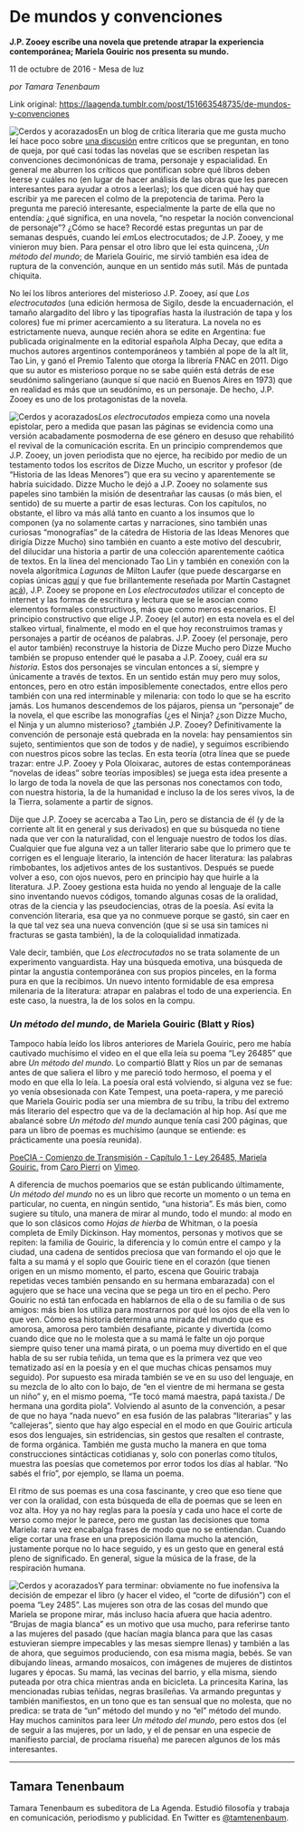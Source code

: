 # De mundos y convenciones

**J.P. Zooey escribe una novela que pretende atrapar la experiencia contemporánea; Mariela Gouiric nos presenta su mundo.**

11 de octubre de 2016 - Mesa de luz

_por Tamara Tenenbaum_

Link original: https://laagenda.tumblr.com/post/151663548735/de-mundos-y-convenciones

![Cerdos y acorazados](https://64.media.tumblr.com/ad30b478a95d8b3ba94929b488bf9c51/tumblr_inline_pk0clhF06B1t6q87u_500.jpg)En un blog de crítica literaria que me gusta mucho leí hace poco sobre [una discusión](http://www.thereadingexperience.net/tre/2016/06/m-word.html) entre críticos que se preguntan, en tono de queja, por qué casi todas las novelas que se escriben respetan las convenciones decimonónicas de trama, personaje y espacialidad. En general me aburren los críticos que pontifican sobre qué libros deben leerse y cuáles no (en lugar de hacer análisis de las obras que les parecen interesantes para ayudar a otros a leerlas); los que dicen qué hay que escribir ya me parecen el colmo de la prepotencia de tarima. Pero la pregunta me pareció interesante, especialmente la parte de ella que no entendía: ¿qué significa, en una novela, “no respetar la noción convencional de personaje”? ¿Cómo se hace? Recordé estas preguntas un par de semanas después, cuando leí *em*Los electrocutados; de J.P. Zooey, y me vinieron muy bien. Para pensar el otro libro que leí esta quincena, *;Un método del mundo*; de Mariela Gouiric, me sirvió también esa idea de ruptura de la convención, aunque en un sentido más sutil. Más de puntada chiquita.

No leí los libros anteriores del misterioso J.P. Zooey, así que *Los electrocutados* (una edición hermosa de Sigilo, desde la encuadernación, el tamaño alargadito del libro y las tipografías hasta la ilustración de tapa y los colores) fue mi primer acercamiento a su literatura. La novela no es estrictamente nueva, aunque recién ahora se edite en Argentina: fue publicada originalmente en la editorial española Alpha Decay, que edita a muchos autores argentinos contemporáneos y también al pope de la alt lit, Tao Lin, y ganó el Premio Talento que otorga la librería FNAC en 2011. Digo que su autor es misterioso porque no se sabe quién está detrás de ese seudónimo salingeriano (aunque sí que nació en Buenos Aires en 1973) que en realidad es más que un seudónimo, es un personaje. De hecho, J.P. Zooey es uno de los protagonistas de la novela.


![Cerdos y acorazados](https://64.media.tumblr.com/0a8a9a6e6977f0065dbf610039ee72ee/tumblr_inline_pk0clhmtXl1t6q87u_250.jpg)*Los electrocutados* empieza como una novela epistolar, pero a medida que pasan las páginas se evidencia como una versión acabadamente posmoderna de ese género en desuso que rehabilitó el revival de la comunicación escrita. En un principio comprendemos que J.P. Zooey, un joven periodista que no ejerce, ha recibido por medio de un testamento todos los escritos de Dizze Mucho, un escritor y profesor (de “Historia de las Ideas Menores”) que era su vecino y aparentemente se habría suicidado. Dizze Mucho le dejó a J.P. Zooey no solamente sus papeles sino también la misión de desentrañar las causas (o más bien, el sentido) de su muerte a partir de esas lecturas. Con los capítulos, no obstante, el libro va más allá tanto en cuanto a los insumos que lo componen (ya no solamente cartas y narraciones, sino también unas curiosas “monografías” de la cátedra de Historia de las Ideas Menores que dirigía Dizze Mucho) sino también en cuanto a este motivo del descubrir, del dilucidar una historia a partir de una colección aparentemente caótica de textos. En la línea del mencionado Tao Lin y también en conexión con la novela algorítmica *Lagunas* de Milton Laufer (que puede descargarse en copias únicas [aquí](http://miltonlaufer.com.ar/lagunas/) y que fue brillantemente reseñada por Martín Castagnet [acá](http://laagenda.buenosaires.gob.ar/post/132046716470/la-novela-como-software)), J.P. Zooey se propone en *Los electrocutados* utilizar el concepto de internet y las formas de escritura y lectura que se le asocian como elementos formales constructivos, más que como meros escenarios. El principio constructivo que elige J.P. Zooey (el autor) en esta novela es el del stalkeo virtual, finalmente, el modo en el que hoy reconstruimos tramas y personajes a partir de océanos de palabras. J.P. Zooey (el personaje, pero el autor también) reconstruye la historia de Dizze Mucho pero Dizze Mucho también se propuso entender qué le pasaba a J.P. Zooey, cuál era *su historia*. Estos dos personajes se vinculan entonces a sí, siempre y únicamente a través de textos. En un sentido están muy pero muy solos, entonces, pero en otro están imposiblemente conectados, entre ellos pero también con una red interminable y milenaria: con todo lo que se ha escrito jamás. Los humanos descendemos de los pájaros, piensa un “personaje” de la novela, el que escribe las monografías (¿es el Ninja? ¿son Dizze Mucho, el Ninja y un alumno misterioso? ¿también J.P. Zooey? Definitivamente la convención de personaje está quebrada en la novela: hay pensamientos sin sujeto, sentimientos que son de todos y de nadie), y seguimos escribiendo con nuestros picos sobre las teclas. En esta teoría (otra línea que se puede trazar: entre J.P. Zooey y Pola Oloixarac, autores de estas contemporáneas “novelas de ideas” sobre teorías imposibles) se juega esta idea presente a lo largo de toda la novela de que las personas nos conectamos con todo, con nuestra historia, la de la humanidad e incluso la de los seres vivos, la de la Tierra, solamente a partir de signos. 


Dije que J.P. Zooey se acercaba a Tao Lin, pero se distancia de él (y de la corriente alt lit en general y sus derivados) en que su búsqueda no tiene nada que ver con la naturalidad, con el lenguaje nuestro de todos los días. Cualquier que fue alguna vez a un taller literario sabe que lo primero que te corrigen es el lenguaje literario, la intención de hacer literatura: las palabras rimbobantes, los adjetivos antes de los sustantivos. Después se puede volver a eso, con ojos nuevos, pero en principio hay que huirle a la literatura. J.P. Zooey gestiona esta huida no yendo al lenguaje de la calle sino inventando nuevos códigos, tomando algunas cosas de la oralidad, otras de la ciencia y las pseudociencias, otras de la poesía. Así evita la convención literaria, esa que ya no conmueve porque se gastó, sin caer en la que tal vez sea una nueva convención (que si se usa sin tamices ni fracturas se gasta también), la de la coloquialidad inmatizada. 


Vale decir, también, que *Los electrocutados* no se trata solamente de un experimento vanguardista. Hay una búsqueda emotiva, una búsqueda de pintar la angustia contemporánea con sus propios pinceles, en la forma pura en que la recibimos. Un nuevo intento formidable de esa empresa milenaria de la literatura: atrapar en palabras el todo de una experiencia. En este caso, la nuestra, la de los solos en la compu. 

### *Un método del mundo*, de Mariela Gouiric (Blatt y Ríos)

Tampoco había leído los libros anteriores de Mariela Gouiric, pero me había cautivado muchísimo el video en el que ella leía su poema “Ley 26485” que abre *Un método del mundo*. Lo compartió Blatt y Ríos un par de semanas antes de que saliera el libro y me pareció todo hermoso, el poema y el modo en que ella lo leía. La poesía oral está volviendo, si alguna vez se fue: yo venía obsesionada con Kate Tempest, una poeta-rapera, y me pareció que Mariela Gouiric podía ser una miembra de su tribu, la tribu del extremo más literario del espectro que va de la declamación al hip hop. Así que me abalancé sobre *Un método del mundo* aunque tenía casi 200 páginas, que para un libro de poemas es muchísimo (aunque se entiende: es prácticamente una poesía reunida).


[PoeCIA - Comienzo de Transmisión - Capítulo 1 - Ley 26485, Mariela Gouiric.](https://t.umblr.com/redirect?z=https%3A%2F%2Fvimeo.com%2F110463794&t=ZmIwMmZmZWMwNTgxNzMyNTNiODA2YzkxODg3MzhjYTc2M2MzYTExNCx0NVhXeDdwSQ%3D%3D&b=t%3AXDz46txpppLgDp7rJlWQpw&p=https%3A%2F%2Flaagenda.tumblr.com%2Fpost%2F151663548735%2Fde-mundos-y-convenciones&m=1&ts=1705438586) from [Caro Pierri](https://t.umblr.com/redirect?z=https%3A%2F%2Fvimeo.com%2Fuser32665582&t=Zjc2NTFlODdkNmMwN2MyZGE1NTU5NjgxYjIxY2RlZWE3YTA5MWZkNix0NVhXeDdwSQ%3D%3D&b=t%3AXDz46txpppLgDp7rJlWQpw&p=https%3A%2F%2Flaagenda.tumblr.com%2Fpost%2F151663548735%2Fde-mundos-y-convenciones&m=1&ts=1705438586) on [Vimeo](https://t.umblr.com/redirect?z=https%3A%2F%2Fvimeo.com&t=YzIzMjRkMmViMmMwMzgxMGJjYmM2NGQzNDRlMjMwNzA2YjlhYjVjMCx0NVhXeDdwSQ%3D%3D&b=t%3AXDz46txpppLgDp7rJlWQpw&p=https%3A%2F%2Flaagenda.tumblr.com%2Fpost%2F151663548735%2Fde-mundos-y-convenciones&m=1&ts=1705438586).

A diferencia de muchos poemarios que se están publicando últimamente, *Un método del mundo* no es un libro que recorte un momento o un tema en particular, no cuenta, en ningún sentido, “una historia”. Es más bien, como sugiere su título, una manera de mirar al mundo, todo el mundo: al modo en que lo son clásicos como *Hojas de hierba* de Whitman, o la poesía completa de Emily Dickinson. Hay momentos, personas y motivos que se repiten: la familia de Gouiric, la diferencia y lo común entre el campo y la ciudad, una cadena de sentidos preciosa que van formando el ojo que le falta a su mamá y el soplo que Gouiric tiene en el corazón (que tienen origen en un mismo momento, el parto, escena que Gouiric trabaja repetidas veces también pensando en su hermana embarazada) con el agujero que se hace una vecina que se pega un tiro en el pecho. Pero Gouiric no está tan enfocada en hablarnos de ella o de su familia o de sus amigos: más bien los utiliza para mostrarnos por qué los ojos de ella ven lo que ven. Cómo esa historia determina una mirada del mundo que es amorosa, amorosa pero también desafiante, picante y divertida (como cuando dice que no le molesta que a su mamá le falte un ojo porque siempre quiso tener una mamá pirata, o un poema muy divertido en el que habla de su ser rubia teñida, un tema que es la primera vez que veo tematizado así en la poesía y en el que muchas chicas pensamos muy seguido). Por supuesto esa mirada también se ve en su uso del lenguaje, en su mezcla de lo alto con lo bajo, de “en el vientre de mi hermana se gesta un niño” y, en el mismo poema, “Te tocó mamá maestra, papá taxista./ De hermana una gordita piola”. Volviendo al asunto de la convención, a pesar de que no haya “nada nuevo” en esa fusión de las palabras “literarias” y las “callejeras”, siento que hay algo especial en el modo en que Gouiric articula esos dos lenguajes, sin estridencias, sin gestos que resalten el contraste, de forma orgánica. También me gusta mucho la manera en que toma construcciones sintácticas cotidianas y, solo con ponerlas como títulos, muestra las poesías que cometemos por error todos los días al hablar. “No sabés el frío”, por ejemplo, se llama un poema.


El ritmo de sus poemas es una cosa fascinante, y creo que eso tiene que ver con la oralidad, con esta búsqueda de ella de poemas que se leen en voz alta. Hoy ya no hay reglas para la poesía y cada uno hace el corte de verso como mejor le parece, pero me gustan las decisiones que toma Mariela: rara vez encabalga frases de modo que no se entiendan. Cuando elige cortar una frase en una preposición llama mucho la atención, justamente porque no lo hace seguido, y es un gesto que en general está pleno de significado. En general, sigue la música de la frase, de la respiración humana. 


![Cerdos y acorazados](https://64.media.tumblr.com/ad30b478a95d8b3ba94929b488bf9c51/tumblr_inline_pk0clhF06B1t6q87u_250.jpg)Y para terminar: obviamente no fue inofensiva la decisión de empezar el libro (y hacer el video, el “corte de difusión”) con el poema “Ley 2485”. Las mujeres son otra de las cosas del mundo que Mariela se propone mirar, más incluso hacia afuera que hacia adentro. “Brujas de magia blanca” es un motivo que usa mucho, para referirse tanto a las mujeres del pasado (que hacían magia blanca para que las casas estuvieran siempre impecables y las mesas siempre llenas) y también a las de ahora, que seguimos produciendo, con esa misma magia, bebés. Se van dibujando líneas, armando mosaicos, con imágenes de mujeres de distintos lugares y épocas. Su mamá, las vecinas del barrio, y ella misma, siendo puteada por otra chica mientras anda en bicicleta. La princesita Karina, las mencionadas rubias teñidas, negras brasileñas. Va armando preguntas y también manifiestos, en un tono que es tan sensual que no molesta, que no predica: se trata de “un” método del mundo y no “el” método del mundo. Hay muchos caminitos para leer *Un método del mundo*, pero estos dos (el de seguir a las mujeres, por un lado, y el de pensar en una especie de manifiesto parcial, de proclama risueña) me parecen algunos de los más interesantes.




---

 Tamara Tenenbaum
-----------------

 Tamara Tenenbaum es subeditora de La Agenda. Estudió filosofía y trabaja en comunicación, periodismo y publicidad. En Twitter es [@tamtenenbaum](https://twitter.com/tamtenenbaum).

